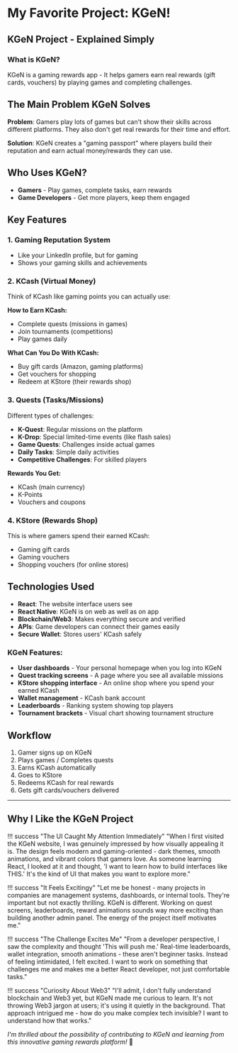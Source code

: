 # My Favorite Project: KGeN!

## KGeN Project - Explained Simply

### What is KGeN?
KGeN is a gaming rewards app - It helps gamers earn real rewards (gift cards, vouchers) by playing games and completing challenges.

## The Main Problem KGeN Solves

**Problem**: Gamers play lots of games but can't show their skills across different platforms. They also don't get real rewards for their time and effort.

**Solution**: KGeN creates a "gaming passport" where players build their reputation and earn actual money/rewards they can use.

## Who Uses KGeN?

- **Gamers** - Play games, complete tasks, earn rewards
- **Game Developers** - Get more players, keep them engaged

## Key Features

### 1. Gaming Reputation System
- Like your LinkedIn profile, but for gaming
- Shows your gaming skills and achievements

### 2. KCash (Virtual Money)
Think of KCash like gaming points you can actually use:

**How to Earn KCash:**
- Complete quests (missions in games)
- Join tournaments (competitions)  
- Play games daily

**What Can You Do With KCash:**
- Buy gift cards (Amazon, gaming platforms)
- Get vouchers for shopping
- Redeem at KStore (their rewards shop)

### 3. Quests (Tasks/Missions)
Different types of challenges:

- **K-Quest**: Regular missions on the platform
- **K-Drop**: Special limited-time events (like flash sales)
- **Game Quests**: Challenges inside actual games
- **Daily Tasks**: Simple daily activities
- **Competitive Challenges**: For skilled players

**Rewards You Get:**
- KCash (main currency)
- K-Points
- Vouchers and coupons

### 4. KStore (Rewards Shop)
This is where gamers spend their earned KCash:

- Gaming gift cards
- Gaming vouchers  
- Shopping vouchers (for online stores)

## Technologies Used 

- **React**: The website interface users see
- **React Native**: KGeN is on web as well as on app
- **Blockchain/Web3**: Makes everything secure and verified
- **APIs**: Game developers can connect their games easily
- **Secure Wallet**: Stores users' KCash safely


### KGeN Features:
- **User dashboards** - Your personal homepage when you log into KGeN
- **Quest tracking screens** - A page where you see all available missions
- **KStore shopping interface** - An online shop where you spend your earned KCash
- **Wallet management** - KCash bank account
- **Leaderboards** - Ranking system showing top players
- **Tournament brackets** - Visual chart showing tournament structure

## Workflow

1. Gamer signs up on KGeN
2. Plays games / Completes quests
3. Earns KCash automatically
4. Goes to KStore
5. Redeems KCash for real rewards
6. Gets gift cards/vouchers delivered

---

## Why I Like the KGeN Project

!!! success "The UI Caught My Attention Immediately"
    "When I first visited the KGeN website, I was genuinely impressed by how visually appealing it is. The design feels modern and gaming-oriented - dark themes, smooth animations, and vibrant colors that gamers love. As someone learning React, I looked at it and thought, 'I want to learn how to build interfaces like THIS.' It's the kind of UI that makes you want to explore more."

!!! success "It Feels Excitingy"
    "Let me be honest - many projects in companies are management systems, dashboards, or internal tools. They're important but not exactly thrilling. KGeN is different. Working on quest screens, leaderboards, reward animations sounds way more exciting than building another admin panel. The energy of the project itself motivates me."

!!! success "The Challenge Excites Me"
    "From a developer perspective, I saw the complexity and thought 'This will push me.' Real-time leaderboards, wallet integration, smooth animations - these aren't beginner tasks. Instead of feeling intimidated, I felt excited. I want to work on something that challenges me and makes me a better React developer, not just comfortable tasks."


!!! success "Curiosity About Web3"
    "I'll admit, I don't fully understand blockchain and Web3 yet, but KGeN made me curious to learn. It's not throwing Web3 jargon at users; it's using it quietly in the background. That approach intrigued me - how do you make complex tech invisible? I want to understand how that works."

*I'm thrilled about the possibility of contributing to KGeN and learning from this innovative gaming rewards platform!* 🚀

